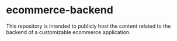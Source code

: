 # ecommerce-backend
This repository is intended to publicly host the content related to the backend of a customizable ecommerce application.
